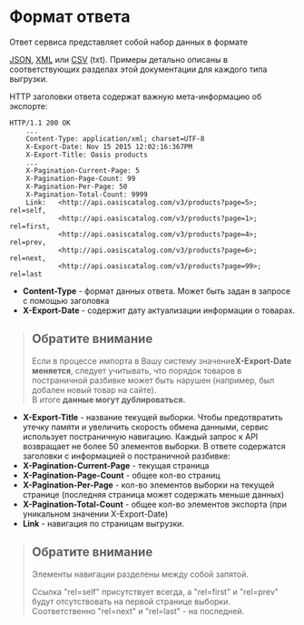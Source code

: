 # Формат ответа

Ответ сервиса представляет собой набор данных в формате

[JSON](http://ru.wikipedia.org/wiki/JSON), [XML](http://ru.wikipedia.org/wiki/XML) или [CSV](https://ru.wikipedia.org/wiki/CSV) \(txt\). Примеры детально описаны в соответствующих разделах этой документации для каждого типа выгрузки.

HTTP заголовки ответа содержат важную мета-информацию об экспорте:

```markup
HTTP/1.1 200 OK
    ...
    Content-Type: application/xml; charset=UTF-8
    X-Export-Date: Nov 15 2015 12:02:16:367PM
    X-Export-Title: Oasis products
    ...
    X-Pagination-Current-Page: 5
    X-Pagination-Page-Count: 99
    X-Pagination-Per-Page: 50
    X-Pagination-Total-Count: 9999
    Link:   <http://api.oasiscatalog.com/v3/products?page=5>;  rel=self,
            <http://api.oasiscatalog.com/v3/products?page=1>;  rel=first,
            <http://api.oasiscatalog.com/v3/products?page=4>;  rel=prev,
            <http://api.oasiscatalog.com/v3/products?page=6>;  rel=next,
            <http://api.oasiscatalog.com/v3/products?page=99>; rel=last
```

* **Content-Type** - формат данных ответа. Может быть задан в запросе с помощью заголовка
* **X-Export-Date** - содержит дату актуализации информации о товарах.

> ## Обратите внимание
>
> Если в процессе импорта в Вашу систему значение**X-Export-Date меняется**, следует учитывать, что порядок товаров в постраничной разбивке может быть нарушен \(например, был добален новый товар на сайте\).  
> В итоге **данные могут дублироваться.**

* **X-Export-Title** - название текущей выборки. Чтобы предотвратить утечку памяти и увеличить скорость обмена данными, сервис использует постраничную навигацию. Каждый запрос к API возвращает не более 50 элементов выборки. В ответе содержатся заголовки с информацией о постраничной разбивке:
* **X-Pagination-Current-Page** - текущая страница
* **X-Pagination-Page-Count** - общее кол-во страниц
* **X-Pagination-Per-Page** - кол-во элементов выборки на текущей странице \(последняя страница может содержать меньше данных\)
* **X-Pagination-Total-Count** - общее кол-во элементов экспорта \(при уникальном значении X-Export-Date\)
* **Link** - навигация по страницам выгрузки.

> ## Обратите внимание
>
> Элементы навигации разделены между собой запятой.
>
> Ссылка "rel=self" присутствует всегда, а "rel=first" и "rel=prev" будут отсутствовать на первой странице выборки. Соответственно "rel=next" и "rel=last" - на последней.

